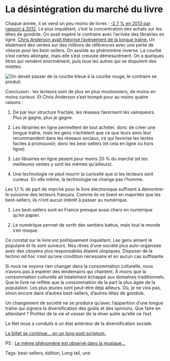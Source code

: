 # La désintégration du marché du livre

Chaque année, il se vend un peu moins de livres : [-2,7 % en 2013 par rapport à 2012](http://www.actualitte.com/economie/une-annee-difficile-sur-le-marche-du-livre-bilan-2013-de-l-institut-gfk-48247.htm). Le plus inquiétant, c’est la concentration des achats sur les têtes de gondole. On avait espéré le contraire avec l’arrivée des librairies en ligne. [Chris Anderson avait théorisé l’avènement de la longue traîne.](http://fr.wikipedia.org/wiki/Longue_tra%C3%AEne) Un étalement des ventes sur des millions de références avec une perte de vitesse pour les best-sellers. On assiste au phénomène inverse. La courbe s’est certes allongée, mais elle s’est creusée démesurément. On a quelques titres qui vendent énormément, puis tous les autres qui se disputent des miettes.<span id="more-34471"></span>

![On devait passer de la courbe bleue à la courbe rouge, le contraire se produit.](http://blog.tcrouzet.comhttps://tcrouzet.com/images_tc/2014/02/2000px-Longtail.svg_.png)

Conclusion : les lecteurs sont de plus en plus moutonniers, de moins en moins curieux. Et Chris Anderson s’est trompé pour au moins quatre raisons :

1. De par leur structure fractale, les réseaux favorisent les vainqueurs. Plus je gagne, plus je gagne.

2. Les librairies en ligne permettent de tout acheter, donc de créer une longue traîne, mais les gens n’achètent que ce que leurs amis leur recommandent dans les réseaux sociaux, ce qui favorise les textes faciles à promouvoir, donc les best-sellers (et cela en ligne ou hors ligne).

3. Les librairies en ligne pèsent pour moins 20 % du marché (et les meilleures ventes y sont les mêmes qu’ailleurs).

4. Une technologie ne peut nourrir la curiosité que si les lecteurs sont curieux. En elle même, la technologie ne change pas l’homme.

Les 1,1 % de part de marché pour le livre électronique suffisent à démontrer le suivisme des lecteurs français. Comme ils ne lisent en majorités que les best-sellers, ils n’ont aucun intérêt à passer au numérique.

1. Les best-sellers sont en France presque aussi chers en numérique qu’en papier.

2. Le numérique permet de sortir des sentiers battus, mais tout le monde s’en moque.

Ce constat sur le livre est politiquement inquiétant. Les gens aiment le populaire et ils sont suiveurs. Nos rêves d’une société plus auto-organisée avec des citoyens plus responsables étaient utopiques. Disposer de la techno *ad hoc* n’est qu’une condition nécessaire et en aucun cas suffisante.

Si nous ne voyons rien changer dans la consommation culturelle, nous n’avons pas à espérer des lendemains qui chantent. À moins que la consommation culturelle ait totalement échappé aux domaines traditionnels. Que le livre ne reflète que la consommation de la part la plus âgée de la population. Les plus jeunes sont peut-être déjà ailleurs. Où, je ne vois pas, sinon encore dans d’autres best-sellers, d’autres têtes de gondole.

Un changement de société ne se produira qu’avec l’apparition d’une longue traîne qui signera la diversification des goûts et des opinions. Que faire en attendant ? Profiter de la vie et cesser de la rêver autre qu’elle ne l’est.

Le Net nous a conduits à un état antérieur de la diversification sociale.

[Le billet se continue... en un long post scriptum.](http://blog.tcrouzet.com/2014/02/20/lecteur-mouton/)

PS : [Le même phénomène est observé dans la musique...](http://www.slate.fr/culture/84277/internet-popstars-longue-traine-economie)

Tags: best-sellers, édition, Long tail, une